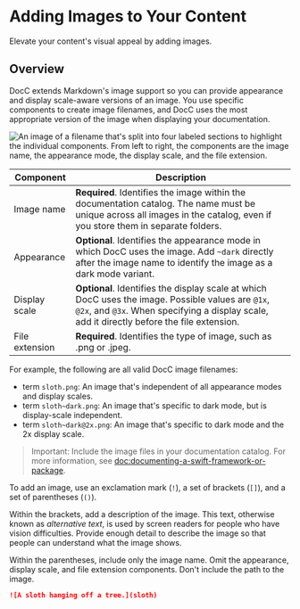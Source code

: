 # Adding Images to Your Content

Elevate your content's visual appeal by adding images.

## Overview

DocC extends Markdown's image support so you can provide appearance and 
display scale-aware versions of an image. You use specific components to create image filenames, and DocC uses the most appropriate version of the image when displaying your documentation.

![An image of a filename that's split into four labeled sections to highlight the individual components. From left to right, the components are the image name, the appearance mode, the display scale, and the file extension.](docc-image-filename)

| Component | Description |
| --- | --- |
| Image name | **Required**. Identifies the image within the documentation catalog. The name must be unique across all images in the catalog, even if you store them in separate folders. |
| Appearance | **Optional**. Identifies the appearance mode in which DocC uses the image. Add `~dark` directly after the image name to identify the image as a dark mode variant. |
| Display scale | **Optional**. Identifies the display scale at which DocC uses the image. Possible values are `@1x`, `@2x`, and `@3x`. When specifying a display scale, add it directly before the file extension. |
| File extension | **Required**. Identifies the type of image, such as .png or .jpeg. |

For example, the following are all valid DocC image filenames:

- term `sloth.png`: An image that's independent of all appearance modes and display scales.
- term `sloth~dark.png`: An image that's specific to dark mode, but is display-scale independent.
- term `sloth~dark@2x.png`: An image that's specific to dark mode and the 2x display scale.

> Important: Include the image files in your documentation catalog. For more information, see <doc:documenting-a-swift-framework-or-package>.

To add an image, use an exclamation mark (`!`), a set of brackets 
(`[]`), and a set of parentheses (`()`).

Within the brackets, add a description of the image. This text, otherwise known as _alternative text_, is used by screen readers for people who have vision difficulties. Provide enough detail to describe the image so that people can understand what the image shows.  

Within the parentheses, include only the image name. Omit the appearance, 
display scale, and file extension components. Don't include the path to the 
image.

```markdown
![A sloth hanging off a tree.](sloth)
```

<!-- Copyright (c) 2023 Apple Inc and the Swift Project authors. All Rights Reserved. -->
